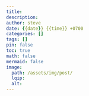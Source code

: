 ```yaml
---
title: 
description: 
author: steve
date: {{date}} {{time}} +0700
categories: []
tags: []
pin: false
toc: true
math: false
mermaid: false
image:
  path: /assets/img/post/
  lqip: 
  alt: 
---
```

## 